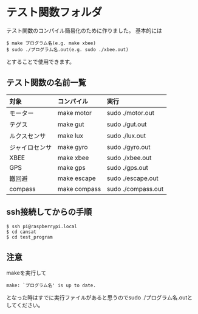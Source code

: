 # テスト関数フォルダ

テスト関数のコンパイル簡易化のために作りました。
基本的には

```shell
$ make プログラム名(e.g. make xbee)
$ sudo ./プログラム名.out(e.g. sudo ./xbee.out)
```

とすることで使用できます。

## テスト関数の名前一覧

|対象|コンパイル|実行|
|:--|:--|:--|
|モーター|make motor|sudo ./motor.out|
|テグス|make gut|sudo ./gut.out|
|ルクスセンサ|make lux|sudo ./lux.out|
|ジャイロセンサ|make gyro|sudo ./gyro.out|
|XBEE|make xbee|sudo ./xbee.out|
|GPS|make gps|sudo ./gps.out|
|轍回避|make escape|sudo ./escape.out|
|compass|make compass|sudo ./compass.out|
## ssh接続してからの手順

```shell
$ ssh pi@raspberrypi.local
$ cd cansat
$ cd test_program
```

## 注意

makeを実行して
```shell
make: `プログラム名' is up to date.
```
となった時はすでに実行ファイルがあると思うのでsudo ./プログラム名.outとしてください。
